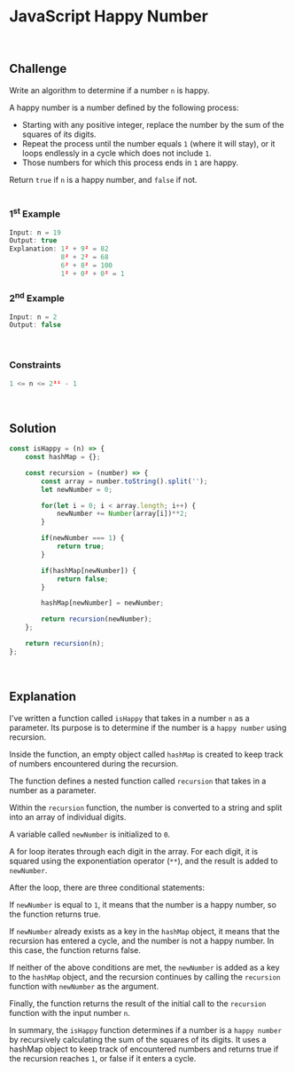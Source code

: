 # JavaScript Happy Number
<br/>

## Challenge
Write an algorithm to determine if a number `n` is happy.

A happy number is a number defined by the following process:

- Starting with any positive integer, replace the number by the sum of the squares of its digits.
- Repeat the process until the number equals `1` (where it will stay), or it loops endlessly in a cycle which does not include `1`.
- Those numbers for which this process ends in `1` are happy.

Return `true` if `n` is a happy number, and `false` if not.
<br/>
<br/>

### 1<sup>st</sup> Example

```JavaScript
Input: n = 19
Output: true
Explanation: 1² + 9² = 82
             8² + 2² = 68
             6² + 8² = 100
             1² + 0² + 0² = 1
```

### 2<sup>nd</sup> Example

```JavaScript
Input: n = 2
Output: false
```

<br/>

### Constraints

```JavaScript
1 <= n <= 2³¹ - 1
```

<br/>

## Solution

```JavaScript
const isHappy = (n) => {
    const hashMap = {};

    const recursion = (number) => {
        const array = number.toString().split('');
        let newNumber = 0;

        for(let i = 0; i < array.length; i++) {
            newNumber += Number(array[i])**2;
        }

        if(newNumber === 1) {
            return true;
        }

        if(hashMap[newNumber]) {
            return false;
        }

        hashMap[newNumber] = newNumber;

        return recursion(newNumber);
    };

    return recursion(n);
};
```

<br/>

## Explanation

I've written a function called `isHappy` that takes in a number `n` as a parameter. Its purpose is to determine if the number is a `happy number` using recursion.
<br/>

Inside the function, an empty object called `hashMap` is created to keep track of numbers encountered during the recursion.
<br/>

The function defines a nested function called `recursion` that takes in a number as a parameter.
<br/>

Within the `recursion` function, the number is converted to a string and split into an array of individual digits.
<br/>

A variable called `newNumber` is initialized to `0`.
<br/>

A for loop iterates through each digit in the array. For each digit, it is squared using the exponentiation operator (`**`), and the result is added to `newNumber`.
<br/>

After the loop, there are three conditional statements:
<br/>

If `newNumber` is equal to `1`, it means that the number is a happy number, so the function returns true.
<br/>

If `newNumber` already exists as a key in the `hashMap` object, it means that the recursion has entered a cycle, and the number is not a happy number. In this case, the function returns false.
<br/>

If neither of the above conditions are met, the `newNumber` is added as a key to the `hashMap` object, and the recursion continues by calling the `recursion` function with `newNumber` as the argument.
<br/>

Finally, the function returns the result of the initial call to the `recursion` function with the input number `n`.
<br/>

In summary, the `isHappy` function determines if a number is a `happy number` by recursively calculating the sum of the squares of its digits. It uses a hashMap object to keep track of encountered numbers and returns true if the recursion reaches `1`, or false if it enters a cycle.
<br/>
<br/>